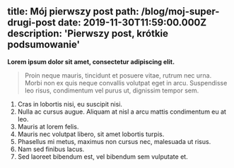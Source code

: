 title: Mój pierwszy post
path: /blog/moj-super-drugi-post
date: 2019-11-30T11:59:00.000Z
description: 'Pierwszy post, krótkie podsumowanie'
---
**Lorem ipsum dolor sit amet, consectetur adipiscing elit.** 

> Proin neque mauris, tincidunt et posuere vitae, rutrum nec urna. Morbi non ex quis neque convallis volutpat eget in arcu. Suspendisse leo risus, condimentum vel purus ut, dignissim tempor sem.

1.  Cras in lobortis nisi, eu suscipit nisi. 
2. Nulla ac cursus augue. Aliquam at nisl a arcu mattis condimentum eu at leo.
3.  Mauris at lorem felis. 
4. Mauris nec volutpat libero, sit amet lobortis turpis. 
5. Phasellus mi metus, maximus non cursus nec, malesuada ut risus. 
6. Nam sed finibus lacus. 
7. Sed laoreet bibendum est, vel bibendum sem vulputate et.
